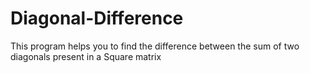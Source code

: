 # Diagonal-Difference
This program helps you to find the difference between the sum of two diagonals present in a Square matrix

